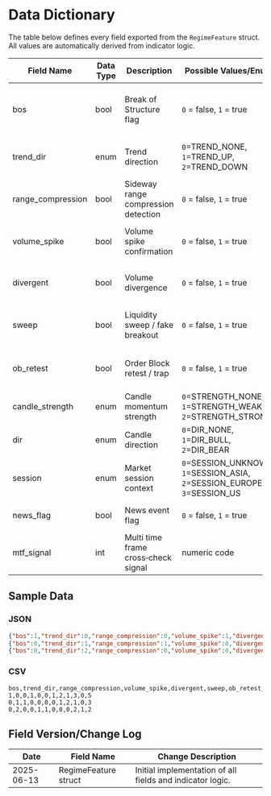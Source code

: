 # Data Dictionary

The table below defines every field exported from the `RegimeFeature` struct. All values are automatically derived from indicator logic.

| Field Name | Data Type | Description | Possible Values/Enum | Expected Range/Threshold | Example Value | Logic/Formula |
| --- | --- | --- | --- | --- | --- | --- |
| bos | bool | Break of Structure flag | `0` = false, `1` = true | n/a | `1` | `DetectBOS` compares current high/low with recent swings and returns true if either is broken. |
| trend_dir | enum | Trend direction | `0`=TREND_NONE, `1`=TREND_UP, `2`=TREND_DOWN | n/a | `1` | `GetTrendDirection` checks the close price change over a lookback window. |
| range_compression | bool | Sideway range compression detection | `0` = false, `1` = true | current range < 50% of lookback range | `0` | `DetectRangeCompression` compares current bar range to the max/min range over the window. |
| volume_spike | bool | Volume spike confirmation | `0` = false, `1` = true | volume > 1.5×20‑bar average | `1` | `DetectVolumeSpike` flags if volume exceeds the moving average by a multiplier. |
| divergent | bool | Volume divergence | `0` = false, `1` = true | n/a | `0` | `DetectVolumeDivergence` looks for opposite movement between price and volume. |
| sweep | bool | Liquidity sweep / fake breakout | `0` = false, `1` = true | wick > 50% of ATR | `0` | `DetectSweep` tests whether candle wicks exceed a percent of ATR. |
| ob_retest | bool | Order Block retest / trap | `0` = false, `1` = true | n/a | `1` | `DetectOBRetest` checks if price breaks a prior high/low then closes back inside. |
| candle_strength | enum | Candle momentum strength | `0`=STRENGTH_NONE, `1`=STRENGTH_WEAK, `2`=STRENGTH_STRONG | body/range > 0.3 (weak), >0.6 (strong) | `2` | `GetCandleStrength` measures body size relative to total range. |
| dir | enum | Candle direction | `0`=DIR_NONE, `1`=DIR_BULL, `2`=DIR_BEAR | n/a | `1` | `GetCandleDirection` compares close vs. open price. |
| session | enum | Market session context | `0`=SESSION_UNKNOWN, `1`=SESSION_ASIA, `2`=SESSION_EUROPE, `3`=SESSION_US | n/a | `3` | `GetMarketSession` derives the session from bar time hour. |
| news_flag | bool | News event flag | `0` = false, `1` = true | n/a | `0` | `IsNewsEvent` placeholder to mark major economic news. |
| mtf_signal | int | Multi time frame cross‑check signal | numeric code | n/a | `5` | Bitmask from H1 BOS, H1 trend, and M5 volume spike. |

## Sample Data

### JSON
```json
{"bos":1,"trend_dir":0,"range_compression":0,"volume_spike":1,"divergent":0,"sweep":0,"ob_retest":1,"candle_strength":2,"dir":1,"session":3,"news_flag":0,"mtf_signal":5}
{"bos":0,"trend_dir":1,"range_compression":1,"volume_spike":0,"divergent":0,"sweep":0,"ob_retest":0,"candle_strength":1,"dir":2,"session":1,"news_flag":0,"mtf_signal":3}
{"bos":0,"trend_dir":2,"range_compression":0,"volume_spike":0,"divergent":1,"sweep":1,"ob_retest":0,"candle_strength":0,"dir":0,"session":2,"news_flag":1,"mtf_signal":2}
```

### CSV
```
bos,trend_dir,range_compression,volume_spike,divergent,sweep,ob_retest,candle_strength,dir,session,news_flag,mtf_signal
1,0,0,1,0,0,1,2,1,3,0,5
0,1,1,0,0,0,0,1,2,1,0,3
0,2,0,0,1,1,0,0,0,2,1,2
```

## Field Version/Change Log
| Date | Field Name | Change Description |
| --- | --- | --- |
| 2025-06-13 | RegimeFeature struct | Initial implementation of all fields and indicator logic. |
